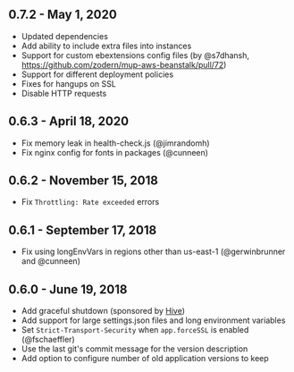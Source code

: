 ## 0.7.2 - May 1, 2020

- Updated dependencies
- Add ability to include extra files into instances
- Support for custom ebextensions config files (by @s7dhansh, https://github.com/zodern/mup-aws-beanstalk/pull/72)
- Support for different deployment policies
- Fixes for hangups on SSL
- Disable HTTP requests

## 0.6.3 - April 18, 2020

- Fix memory leak in health-check.js (@jimrandomh)
- Fix nginx config for fonts in packages (@cunneen)

## 0.6.2 - November 15, 2018

- Fix `Throttling: Rate exceeded` errors

## 0.6.1 - September 17, 2018

- Fix using longEnvVars in regions other than us-east-1 (@gerwinbrunner and @cunneen)

## 0.6.0 - June 19, 2018

- Add graceful shutdown (sponsored by [Hive](https://hive.com/))
- Add support for large settings.json files and long environment variables
- Set `Strict-Transport-Security` when `app.forceSSL` is enabled (@fschaeffler)
- Use the last git's commit message for the version description
- Add option to configure number of old application versions to keep

